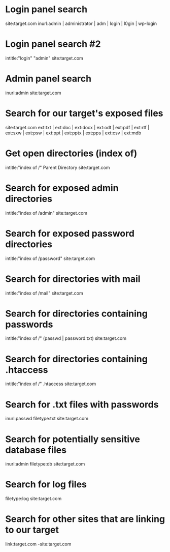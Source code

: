 # Login panel search
site:target.com inurl:admin | administrator | adm | login | l0gin | wp-login

# Login panel search #2
intitle:"login" "admin" site:target.com

# Admin panel search
inurl:admin site:target.com

# Search for our target's exposed files
site:target.com ext:txt | ext:doc | ext:docx | ext:odt | ext:pdf | ext:rtf | ext:sxw | ext:psw | ext:ppt | ext:pptx | ext:pps | ext:csv | ext:mdb

# Get open directories (index of)
intitle:"index of /" Parent Directory site:target.com

# Search for exposed admin directories
intitle:"index of /admin" site:target.com

# Search for exposed password directories
intitle:"index of /password" site:target.com

# Search for directories with mail
intitle:"index of /mail" site:target.com

# Search for directories containing passwords
intitle:"index of /" (passwd | password.txt) site:target.com

# Search for directories containing .htaccess
intitle:"index of /" .htaccess site:target.com

# Search for .txt files with passwords
inurl:passwd filetype:txt site:target.com

# Search for potentially sensitive database files
inurl:admin filetype:db site:target.com

# Search for log files
filetype:log site:target.com

# Search for other sites that are linking to our target
link:target.com -site:target.com